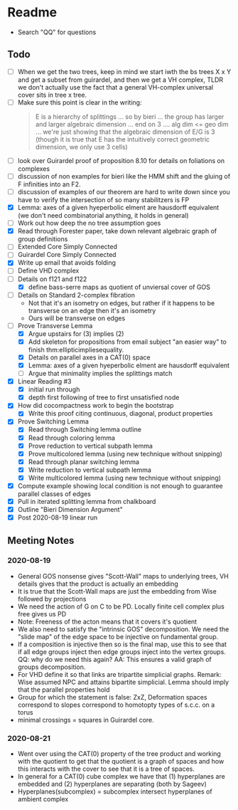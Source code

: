 # Readme

- Search "QQ" for questions

## Todo
- [ ] When we get the two trees, keep in mind we start iwth the bs trees X x Y and get a subset from guirardel, and then we get a VH complex, TLDR we don't actually use the fact that a general VH-complex universal cover sits in tree x tree.
- [ ] Make sure this point is clear in the writing:
  > E is a hierarchy of splittings ... so by bieri ... the group has larger and larger algebraic dimension ... end on 3 .... alg dim <= geo dim
... we're just showing that the algebraic dimension of E/G is 3 (though it is true that E has the intuitively correct geometric dimension, we only use 3 cells)
- [ ] look over Guirardel proof of proposition 8.10 for details on foliations on complexes
- [ ] discussion of non examples for bieri like the HMM shift and the gluing of F infinities into an F2. 
- [ ] discussion of examples of our theorem are hard to write down since you have to verify the intersection of so many stabilitzers is FP 
- [x] Lemma: axes of a given hyeperbolic elment are hausdorff equivalent (we don't need combinatorial anything, it holds in general)
- [ ] Work out how deep the no tree assumption goes
- [x] Read through Forester paper, take down relevant algebraic graph of group definitions
- [ ] Extended Core Simply Connected
- [ ] Guirardel Core Simply Connected
- [x] Write up email that avoids folding
- [ ] Define VHD complex
- [ ] Details on f121 and f122
  - [x] define bass-serre maps as quotient of unviersal cover of GOS
- [ ] Details on Standard 2-complex fibration
  - Not that it's an isometry on edges, but rather if it happens to be transverse on an edge then it's an isometry
  - Ours will be transverse on edges
- [ ] Prove Transverse Lemma
  - [x] Argue upstairs for (3) implies (2)
  - [x] Add skeleton for propositions from email subject "an easier way" to finish thm:ellipticimpliesequality.
  - [x] Details on parallel axes in a CAT(0) space
  - [x] Lemma: axes of a given hyeperbolic elment are hausdorff equivalent
  - [ ] Argue that minimality implies the splittings match
- [x] Linear Reading #3
  - [x] initial run through
  - [x] depth first following of tree to first unsatisfied node
- [x] How did cocompactness work to begin the bootstrap
  - [x] Write this proof citing continuous, diagonal, product properties
- [x] Prove Switching Lemma
  - [x] Read through Switching lemma outline
  - [x] Read through coloring lemma
  - [x] Prove reduction to vertical subpath lemma
  - [x] Prove multicolored lemma (using new technique without snipping)
  - [x] Read through planar switching lemma
  - [x] Write reduction to vertical subpath lemma
  - [x] Write multicolored lemma (using new technique without snipping)
- [x] Compute example showing local condition is not enough to guarantee parallel classes of edges
- [x] Pull in iterated splitting lemma from chalkboard
- [x] Outline "Bieri Dimension Argument"
- [x] Post 2020-08-19 linear run

## Meeting Notes

### 2020-08-19

- General GOS nonsense gives "Scott-Wall" maps to underlying trees, VH details gives that the product is actually an embedding
- It is true that the Scott-Wall maps are just the embedding from Wise followed by projections
- We need the action of G on C to be PD. Locally finite cell complex plus free gives us PD
- Note: Freeness of the acton means that it covers it's quotient
- We also need to satisfy the "intrinsic GOS" decomposition. We need the "slide map" of the edge space to be injective on fundamental group.
- If a composition is injective then so is the final map, use this to see that if all edge groups inject then edge groups inject into the vertex groups. QQ: why do we need this again? AA: This ensures a valid graph of groups decomposition.
- For VHD define it so that links are tripartite simplicial graphs. Remark: Wise assumed NPC and attains bipartite simplicial. Lemma should imply that the parallel properties hold
- Group for which the statement is false: ZxZ, Deformation spaces correspond to slopes correspond to homotopty types of s.c.c. on a torus
- minimal crossings = squares in Guirardel core.

### 2020-08-21

- Went over using the CAT(0) property of the tree product and working with the quotient to get that the quotient is a graph of spaces and how this interacts with the cover to see that it is a tree of spaces.
- In general for a CAT(0) cube complex we have that (1) hyperplanes are embedded and (2) hyperplanes are separating (both by Sageev)
- Hyperplanes(subcomplex) = subcomplex intersect hyperplanes of ambient complex
